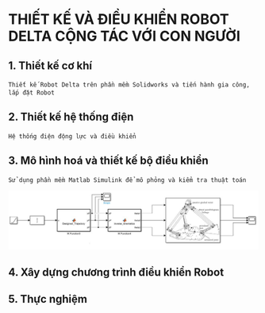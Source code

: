 # THIẾT KẾ VÀ ĐIỀU KHIỂN ROBOT DELTA CỘNG TÁC VỚI CON NGƯỜI

## 1. Thiết kế cơ khí
```
Thiết kế Robot Delta trên phần mềm Solidworks và tiến hành gia công, lắp đặt Robot
```
## 2. Thiết kế hệ thống điện
```
Hệ thống điện động lực và điều khiển 
```


## 3. Mô hình hoá và thiết kế bộ điều khiển
```
Sử dụng phần mềm Matlab Simulink để mô phỏng và kiểm tra thuật toán
```
![example](Image/Sodokhoi.png)


## 4. Xây dựng chương trình điều khiển Robot


## 5. Thực nghiệm